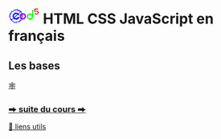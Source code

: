 # <img src="../../logo.svg" height="32"> HTML CSS JavaScript en français

## Les bases



[&#x1F578; ](../../html/exemple_001.html)

### [&#x2B95; suite du cours &#x2B95;](../003/) 

[&#x1F517; liens utils](../900/)

